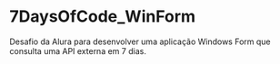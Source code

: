 # 7DaysOfCode_WinForm
Desafio da Alura para desenvolver uma aplicação Windows Form que consulta uma API externa em 7 dias.

